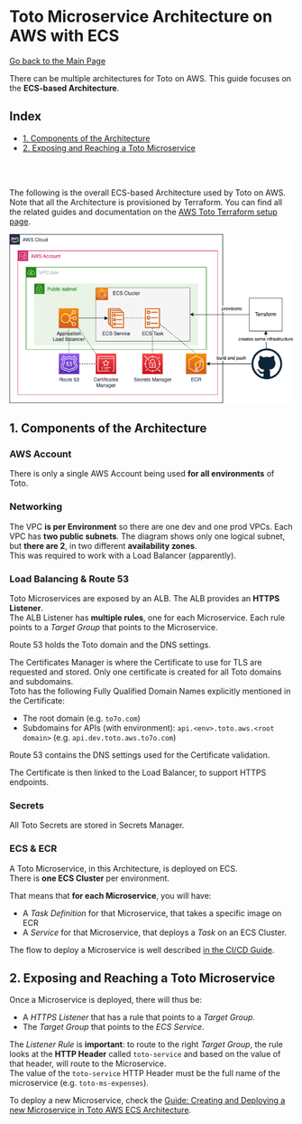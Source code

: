 # Toto Microservice Architecture on AWS with ECS
[Go back to the Main Page](../../README.md)

There can be multiple architectures for Toto on AWS. This guide focuses on the **ECS-based Architecture**. 

## Index
* [1. Components of the Architecture](#1-components-of-the-architecture)
* [2. Exposing and Reaching a Toto Microservice](#2-exposing-and-reaching-a-toto-microservice)
<br>
<br>


The following is the overall ECS-based Architecture used by Toto on AWS.<br>
Note that all the Architecture is provisioned by Terraform. You can find all the related guides and documentation on the [AWS Toto Terraform setup page](../infra-cicd/aws/aws.md).

![](img/aws-arch-ecs.png)

## 1. Components of the Architecture
### AWS Account
There is only a single AWS Account being used **for all environments** of Toto. 

### Networking
The VPC **is per Environment** so there are one dev and one prod VPCs. Each VPC has **two public subnets**. The diagram shows only one logical subnet, but **there are 2**, in two different **availability zones**.<br>
This was required to work with a Load Balancer (apparently).

### Load Balancing & Route 53
Toto Microservices are exposed by an ALB. The ALB provides an **HTTPS Listener**. <br>
The ALB Listener has **multiple rules**, one for each Microservice. Each rule points to a *Target Group* that points to the Microservice.

Route 53 holds the Toto domain and the DNS settings. 

The Certificates Manager is where the Certificate to use for TLS are requested and stored. Only one certificate is created for all Toto domains and subdomains. <br>
Toto has the following Fully Qualified Domain Names explicitly mentioned in the Certificate: 
* The root domain (e.g. `to7o.com`)
* Subdomains for APIs (with environment): `api.<env>.toto.aws.<root domain>` (e.g. `api.dev.toto.aws.to7o.com`)

Route 53 contains the DNS settings used for the Certificate validation.

The Certificate is then linked to the Load Balancer, to support HTTPS endpoints.

### Secrets 
All Toto Secrets are stored in Secrets Manager.

### ECS & ECR
A Toto Microservice, in this Architecture, is deployed on ECS. <br>
There is **one ECS Cluster** per environment. 

That means that **for each Microservice**, you will have:
* A *Task Definition* for that Microservice, that takes a specific image on ECR
* A *Service* for that Microservice, that deploys a *Task* on an ECS Cluster.

The flow to deploy a Microservice is well described [in the CI/CD Guide](../infra-cicd/aws/aws.md).

## 2. Exposing and Reaching a Toto Microservice
Once a Microservice is deployed, there will thus be:
* A *HTTPS Listener* that has a rule that points to a *Target Group*.
* The *Target Group* that points to the *ECS Service*.

The *Listener Rule* is **important**: to route to the right *Target Group*, the rule looks at the **HTTP Header** called `toto-service` and based on the value of that header, will route to the Microservice.<br>
The value of the `toto-service` HTTP Header must be the full name of the microservice (e.g. `toto-ms-expenses`).

To deploy a new Microservice, check the [Guide: Creating and Deploying a new Microservice in Toto AWS ECS Architecture](./new-ms-aws-ecs.md).